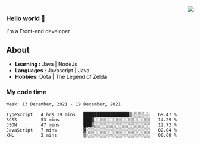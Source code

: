 <img align='right' src="https://github-readme-stats.vercel.app/api?username=jumodada&show_icons=true&theme=vue">

### Hello world 👋

I'm a Front-end developer 
    
## About
-  **Learning :** Java | NodeJs
-  **Languages :** Javascript | Java
-  **Hobbies:** Dota | The Legend of Zelda

### My code time

<!--START_SECTION:waka-->
```text
Week: 13 December, 2021 - 19 December, 2021

TypeScript   4 hrs 19 mins   █████████████████▒░░░░░░░   69.47 % 
SCSS         53 mins         ███▓░░░░░░░░░░░░░░░░░░░░░   14.29 % 
JSON         47 mins         ███▒░░░░░░░░░░░░░░░░░░░░░   12.72 % 
JavaScript   7 mins          ▓░░░░░░░░░░░░░░░░░░░░░░░░   02.04 % 
XML          2 mins          ▒░░░░░░░░░░░░░░░░░░░░░░░░   00.68 % 
```
<!--END_SECTION:waka-->
